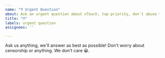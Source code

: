 ```yaml
---
name: "⁉ Urgent Question"
about: Ask an urgent question about xTouch, top priority, don't abuse this
title: "⁉"
labels: urgent question
assignees: ''

---
```


Ask us anything, we'll answer as best as possible! Don't worry about censorship or anything. We don't care 😀.
